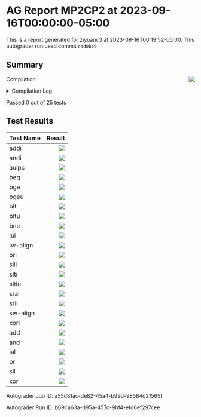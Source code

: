 # AG Report MP2CP2 at 2023-09-16T00:00:00-05:00
This is a report generated for ziyuanc3 at 2023-09-16T00:19:52-05:00. This autograder run used commit ``e4d0bc9``
## Summary 
Compilation : <img align="right" src="https://upload.wikimedia.org/wikipedia/en/thumb/b/ba/Red_x.svg/13px-Red_x.svg.png"> 
<details><summary>Compilation Log</summary> 

 ``` 
 mkdir -p sim
cd sim && vcs /grade_job/student_dut/pkg/rv32i_mux_types.sv /grade_job/student_dut/pkg/rv32i_types.sv /grade_job/student_dut/hdl/regfile.sv /grade_job/student_dut/hdl/mp2.sv /grade_job/student_dut/hdl/alu.sv /grade_job/student_dut/hdl/datapath.sv /grade_job/student_dut/hdl/control.sv /grade_job/student_dut/hdl/ir.sv /grade_job/student_dut/hvl/tb_itf.sv /grade_job/student_dut/hvl/memory.sv /grade_job/student_dut/hvl/top.sv /grade_job/student_dut/hvl/source_tb.sv /grade_job/student_dut/hvl/rvfimon.v -full64 -lca -sverilog +lint=all,noNS -timescale=1ns/1ns -debug_acc+all -kdb -fsdb -top mp2_tb -msg_config=../warn.config -l compile.log -licqueue

Warning-[LNX_OS_VERUN] Unsupported Linux version
  Linux version 'AlmaLinux release 8.7 (Stone Smilodon)' is not supported on 
  'x86_64' officially, assuming linux compatibility by default. Set 
  VCS_ARCH_OVERRIDE to linux or suse32 to override.
  Please refer to release notes for information on supported platforms.


Warning-[LINX_KRNL] Unsupported Linux kernel
  Linux kernel '4.15.0-213-generic' is not supported.
  Supported versions are 2.4* or 2.6*.

                         Chronologic VCS (TM)
      Version R-2020.12-SP1-1_Full64 -- Sat Sep 16 00:19:51 2023

                    Copyright (c) 1991 - 2021 Synopsys, Inc.
   This software and the associated documentation are proprietary to Synopsys,
 Inc. This software may only be used in accordance with the terms and conditions
 of a written license agreement with Synopsys, Inc. All other use, reproduction,
            or distribution of this software is strictly prohibited.


Warning-[LCA_FEATURES_ENABLED] Usage warning
  LCA features enabled by '-lca' argument on the command line.  For more 
  information regarding list of LCA features please refer to Chapter "LCA 
  features" in the VCS Release Notes

Parsing design file '/grade_job/student_dut/pkg/rv32i_mux_types.sv'
Parsing design file '/grade_job/student_dut/pkg/rv32i_types.sv'
Parsing design file '/grade_job/student_dut/hdl/regfile.sv'
Parsing design file '/grade_job/student_dut/hdl/mp2.sv'
Parsing design file '/grade_job/student_dut/hdl/alu.sv'
Parsing design file '/grade_job/student_dut/hdl/datapath.sv'

Error-[IND] Identifier not declared
/grade_job/student_dut/hdl/datapath.sv, 47
  Identifier 'pcmux_sel' has not been declared yet. If this error is not 
  expected, please check if you have set `default_nettype to none.
  


Error-[IND] Identifier not declared
/grade_job/student_dut/hdl/datapath.sv, 48
  Identifier 'pc_out' has not been declared yet. If this error is not 
  expected, please check if you have set `default_nettype to none.
  

Parsing design file '/grade_job/student_dut/hdl/control.sv'

Error-[SE] Syntax error
  Following verilog source has syntax error :
  "/grade_job/student_dut/hdl/control.sv", 87: token is '}'
  } state, next_states;
   ^

1 warning
3 errors
CPU time: .235 seconds to compile
make: *** [Makefile:15: sim/simv] Error 255
 
 ``` 

 </details> 

Passed 0 out of 25 tests
## Test Results 
| Test Name | Result | 
| --- | --- | 
addi|<img align="right" src="https://upload.wikimedia.org/wikipedia/en/thumb/b/ba/Red_x.svg/13px-Red_x.svg.png">|
andi|<img align="right" src="https://upload.wikimedia.org/wikipedia/en/thumb/b/ba/Red_x.svg/13px-Red_x.svg.png">|
auipc|<img align="right" src="https://upload.wikimedia.org/wikipedia/en/thumb/b/ba/Red_x.svg/13px-Red_x.svg.png">|
beq|<img align="right" src="https://upload.wikimedia.org/wikipedia/en/thumb/b/ba/Red_x.svg/13px-Red_x.svg.png">|
bge|<img align="right" src="https://upload.wikimedia.org/wikipedia/en/thumb/b/ba/Red_x.svg/13px-Red_x.svg.png">|
bgeu|<img align="right" src="https://upload.wikimedia.org/wikipedia/en/thumb/b/ba/Red_x.svg/13px-Red_x.svg.png">|
blt|<img align="right" src="https://upload.wikimedia.org/wikipedia/en/thumb/b/ba/Red_x.svg/13px-Red_x.svg.png">|
bltu|<img align="right" src="https://upload.wikimedia.org/wikipedia/en/thumb/b/ba/Red_x.svg/13px-Red_x.svg.png">|
bne|<img align="right" src="https://upload.wikimedia.org/wikipedia/en/thumb/b/ba/Red_x.svg/13px-Red_x.svg.png">|
lui|<img align="right" src="https://upload.wikimedia.org/wikipedia/en/thumb/b/ba/Red_x.svg/13px-Red_x.svg.png">|
lw-align|<img align="right" src="https://upload.wikimedia.org/wikipedia/en/thumb/b/ba/Red_x.svg/13px-Red_x.svg.png">|
ori|<img align="right" src="https://upload.wikimedia.org/wikipedia/en/thumb/b/ba/Red_x.svg/13px-Red_x.svg.png">|
slli|<img align="right" src="https://upload.wikimedia.org/wikipedia/en/thumb/b/ba/Red_x.svg/13px-Red_x.svg.png">|
slti|<img align="right" src="https://upload.wikimedia.org/wikipedia/en/thumb/b/ba/Red_x.svg/13px-Red_x.svg.png">|
sltiu|<img align="right" src="https://upload.wikimedia.org/wikipedia/en/thumb/b/ba/Red_x.svg/13px-Red_x.svg.png">|
srai|<img align="right" src="https://upload.wikimedia.org/wikipedia/en/thumb/b/ba/Red_x.svg/13px-Red_x.svg.png">|
srli|<img align="right" src="https://upload.wikimedia.org/wikipedia/en/thumb/b/ba/Red_x.svg/13px-Red_x.svg.png">|
sw-align|<img align="right" src="https://upload.wikimedia.org/wikipedia/en/thumb/b/ba/Red_x.svg/13px-Red_x.svg.png">|
xori|<img align="right" src="https://upload.wikimedia.org/wikipedia/en/thumb/b/ba/Red_x.svg/13px-Red_x.svg.png">|
add|<img align="right" src="https://upload.wikimedia.org/wikipedia/en/thumb/b/ba/Red_x.svg/13px-Red_x.svg.png">|
and|<img align="right" src="https://upload.wikimedia.org/wikipedia/en/thumb/b/ba/Red_x.svg/13px-Red_x.svg.png">|
jal|<img align="right" src="https://upload.wikimedia.org/wikipedia/en/thumb/b/ba/Red_x.svg/13px-Red_x.svg.png">|
or|<img align="right" src="https://upload.wikimedia.org/wikipedia/en/thumb/b/ba/Red_x.svg/13px-Red_x.svg.png">|
sll|<img align="right" src="https://upload.wikimedia.org/wikipedia/en/thumb/b/ba/Red_x.svg/13px-Red_x.svg.png">|
xor|<img align="right" src="https://upload.wikimedia.org/wikipedia/en/thumb/b/ba/Red_x.svg/13px-Red_x.svg.png">|

Autograder Job ID: a55d81ac-de82-45a4-b99d-98584d21565f

Autograder Run ID: b69ca63a-d95a-457c-9bf4-efd6ef297cee
